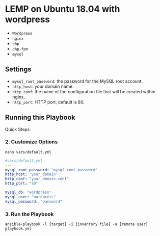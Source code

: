 # LEMP on Ubuntu 18.04 with wordpress 

- `Wordpress`
- `nginx`
- `php`
- `php-fpm`
- `mysql`



## Settings

- `mysql_root_password`: the password for the MySQL root account.
- `http_host`: your domain name.
- `http_conf`: the name of the configuration file that will be created within nginx.
- `http_port`: HTTP port, default is 80.


## Running this Playbook

Quick Steps:

### 2. Customize Options

```shell
nano vars/default.yml
```

```yml
#vars/default.yml
---
mysql_root_password: "mysql_root_password"
http_host: "your_domain"
http_conf: "your_domain.conf"
http_port: "80"

mysql_db: "wordpress" 
mysql_user: "wordpress"
mysql_password: "password"
```

### 3. Run the Playbook

```command
ansible-playbook -l [target] -i [inventory file] -u [remote user] playbook.yml
```
